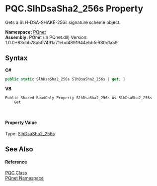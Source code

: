# PQC.SlhDsaSha2_256s Property 
 

Gets a SLH-DSA-SHAKE-256s signature scheme object.

**Namespace:**&nbsp;<a href="fc4f881f-e121-9cf0-ed49-65bf6b5a005d">PQnet</a><br />**Assembly:**&nbsp;PQnet (in PQnet.dll) Version: 1.0.0+63cbb78a507491a71ebd4891944ebbfe930c1a59

## Syntax

**C#**<br />
``` C#
public static SlhDsaSha2_256s SlhDsaSha2_256s { get; }
```

**VB**<br />
``` VB
Public Shared ReadOnly Property SlhDsaSha2_256s As SlhDsaSha2_256s
	Get
```

<br />

#### Property Value
Type: <a href="c5fd9f8d-80d8-2ed6-2aac-c8df4b79ad20">SlhDsaSha2_256s</a>

## See Also


#### Reference
<a href="80837ae2-f212-0d05-93e2-94dabbb73c7f">PQC Class</a><br /><a href="fc4f881f-e121-9cf0-ed49-65bf6b5a005d">PQnet Namespace</a><br />